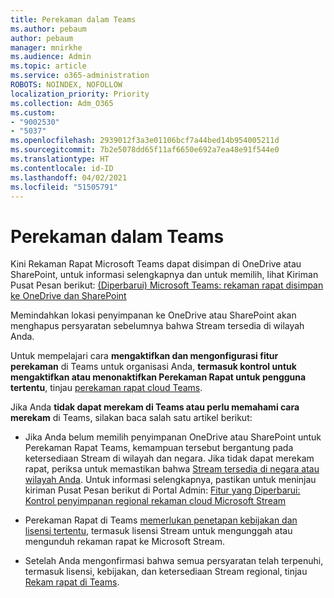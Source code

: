 ```yaml
---
title: Perekaman dalam Teams
ms.author: pebaum
author: pebaum
manager: mnirkhe
ms.audience: Admin
ms.topic: article
ms.service: o365-administration
ROBOTS: NOINDEX, NOFOLLOW
localization_priority: Priority
ms.collection: Adm_O365
ms.custom:
- "9002530"
- "5037"
ms.openlocfilehash: 2939012f3a3e01106bcf7a44bed14b954005211d
ms.sourcegitcommit: 7b2e5078dd65f11af6650e692a7ea48e91f544e0
ms.translationtype: HT
ms.contentlocale: id-ID
ms.lasthandoff: 04/02/2021
ms.locfileid: "51505791"
---
```

# <a name="recording-in-teams"></a>Perekaman dalam Teams

Kini Rekaman Rapat Microsoft Teams dapat disimpan di OneDrive atau SharePoint, untuk informasi selengkapnya dan untuk memilih, lihat Kiriman Pusat Pesan berikut: [(Diperbarui) Microsoft Teams: rekaman rapat disimpan ke OneDrive dan SharePoint](https://portal.microsoft.com/Adminportal/Home?ref=MessageCenter&id=MC222640)

Memindahkan lokasi penyimpanan ke OneDrive atau SharePoint akan menghapus persyaratan sebelumnya bahwa Stream tersedia di wilayah Anda.

Untuk mempelajari cara **mengaktifkan dan mengonfigurasi fitur perekaman** di Teams untuk organisasi Anda, **termasuk kontrol untuk mengaktifkan atau menonaktifkan Perekaman Rapat untuk pengguna tertentu**, tinjau [perekaman rapat cloud Teams](https://docs.microsoft.com/microsoftteams/cloud-recording).

Jika Anda **tidak dapat merekam di Teams atau perlu memahami cara merekam** di Teams, silakan baca salah satu artikel berikut:

- Jika Anda belum memilih penyimpanan OneDrive atau SharePoint untuk Perekaman Rapat Teams, kemampuan tersebut bergantung pada ketersediaan Stream di wilayah dan negara. Jika tidak dapat merekam rapat, periksa untuk memastikan bahwa [Stream tersedia di negara atau wilayah Anda](https://docs.microsoft.com/stream/faq#which-regions-does-microsoft-stream-host-my-data-in). Untuk informasi selengkapnya, pastikan untuk meninjau kiriman Pusat Pesan berikut di Portal Admin: [Fitur yang Diperbarui: Kontrol penyimpanan regional rekaman cloud Microsoft Stream](https://admin.microsoft.com/AdminPortal/Home#/MessageCenter?id=MC214327)

- Perekaman Rapat di Teams [memerlukan penetapan kebijakan dan lisensi tertentu](https://docs.microsoft.com/microsoftteams/cloud-recording#prerequisites-for-teams-cloud-meeting-recording), termasuk lisensi Stream untuk mengunggah atau mengunduh rekaman rapat ke Microsoft Stream.

- Setelah Anda mengonfirmasi bahwa semua persyaratan telah terpenuhi, termasuk lisensi, kebijakan, dan ketersediaan Stream regional, tinjau [Rekam rapat di Teams](https://support.office.com/article/34dfbe7f-b07d-4a27-b4c6-de62f1348c24).
